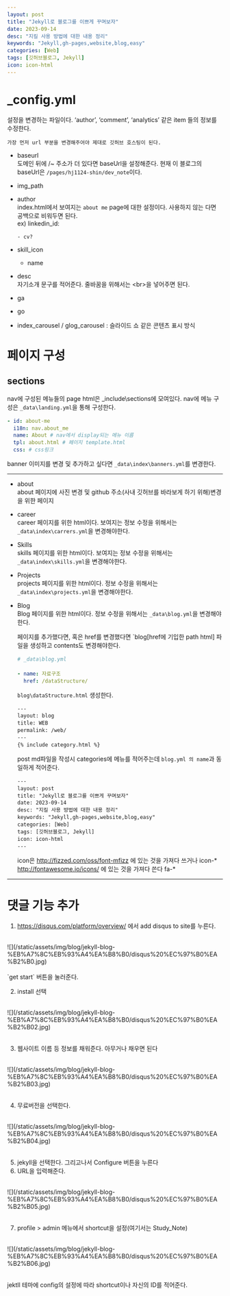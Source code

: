 ```yaml
---
layout: post
title: "Jekyll로 블로그를 이쁘게 꾸며보자"
date: 2023-09-14
desc: "지킬 사용 방법에 대한 내용 정리"
keywords: "Jekyll,gh-pages,website,blog,easy"
categories: [Web]
tags: [깃허브블로그, Jekyll]
icon: icon-html
---
```


# \_config.yml

설정을 변경하는 파일이다.
‘author’, ‘comment’, ‘analytics’ 같은 item 들의 정보를 수정한다.

`가장 먼저 url 부분을 변경해주어야 제대로 깃허브 호스팅이 된다.`

- baseurl  
  도메인 뒤에 /~ 주소가 더 있다면 baseUrl을 설정해준다. 현재 이 블로그의 baseUrl은 `/pages/hj1124-shin/dev_note`이다.

- img_path

- author  
  index.html에서 보여지는 `about me` page에 대한 설정이다. 사용하지 않는 다면 공백으로 비워두면 된다.  
  ex) linkedin_id:

      - cv?

- skill_icon

  - name

- desc  
   자기소개 문구를 적어준다. 줄바꿈을 위해서는 \<br>을 넣어주면 된다.

- ga

- go

- index_carousel / glog_carousel : 슬라이드 쇼 같은 콘텐츠 표시 방식

# 페이지 구성

## sections

nav에 구성된 메뉴들의 page html은 \_include\sections에 모여있다. nav에 메뉴 구성은 `_data\landing.yml`을 통해 구성한다.

```yml
- id: about-me
  i18n: nav.about_me
  name: About # nav에서 display되는 메뉴 이름
  tpl: about.html # 페이지 template.html
  css: # css링크
```

banner 이미지를 변경 및 추가하고 싶다면 `_data\index\banners.yml`를 변경한다.

---

- about  
  about 페이지에 사진 변경 및 github 주소(사내 깃허브를 바라보게 하기 위해)변경을 위한 페이지

- career  
  career 페이지를 위한 html이다. 보여지는 정보 수정을 위해서는 `_data\index\carrers.yml`을 변경해야한다.

- Skills  
  skills 페이지를 위한 html이다. 보여지는 정보 수정을 위해서는 `_data\index\skills.yml`을 변경해야한다.

- Projects  
   projects 페이지를 위한 html이다. 정보 수정을 위해서는 `_data\index\projects.yml`을 변경해야한다.

- Blog  
   Blog 페이지를 위한 html이다. 정보 수정을 위해서는 `_data\blog.yml`을 변경해야한다.

  페이지를 추가했다면, 혹은 href를 변경했다면 `blog\[href에 기입한 path html] 파일을 생성하고 contents도 변경해야한다.

  ```yml
  # _data\blog.yml

  - name: 자료구조
    href: /dataStructure/
  ```

  `blog\dataStructure.html` 생성한다.

  ```html
  ---  
  layout: blog  
  title: WEB  
  permalink: /web/  
  ---  
  {% include category.html %}  
  ```

  post md파일을 작성시 categories에 메뉴를 적어주는데 `blog.yml 의 name`과 동일하게 적어준다.

  ```html
  ---  
  layout: post  
  title: "Jekyll로 블로그를 이쁘게 꾸며보자"  
  date: 2023-09-14  
  desc: "지킬 사용 방법에 대한 내용 정리"  
  keywords: "Jekyll,gh-pages,website,blog,easy"  
  categories: [Web]  
  tags: [깃허브블로그, Jekyll]  
  icon: icon-html  
  ---
  ```

  icon은 http://fizzed.com/oss/font-mfizz 에 있는 것을 가져다 쓰거나 icon-*  
  http://fontawesome.io/icons/ 에 있는 것을 가져다 쓴다 fa-*  

---
# 댓글 기능 추가
1. https://disqus.com/platform/overview/ 에서 add disqus to site를 누른다.  
  <br>
  ![](/static/assets/img/blog/jekyll-blog-%EB%A7%8C%EB%93%A4%EA%B8%B0/disqus%20%EC%97%B0%EA%B2%B0.jpg)<br><br>
  `get start` 버튼을 눌러준다.

2. install 선택  
  <br>
  ![](/static/assets/img/blog/jekyll-blog-%EB%A7%8C%EB%93%A4%EA%B8%B0/disqus%20%EC%97%B0%EA%B2%B02.jpg)<br><br>

3. 웹사이트 이름 등 정보를 채워준다. 아무거나 채우면 된다  
  <br>
  ![](/static/assets/img/blog/jekyll-blog-%EB%A7%8C%EB%93%A4%EA%B8%B0/disqus%20%EC%97%B0%EA%B2%B03.jpg)<br><br>

4. 무료버전을 선택한다.  
<br>
  ![](/static/assets/img/blog/jekyll-blog-%EB%A7%8C%EB%93%A4%EA%B8%B0/disqus%20%EC%97%B0%EA%B2%B04.jpg)<br><br>

5. jekyll을 선택한다. 그리고나서 Configure 버튼을 누른다
6. URL을 입력해준다.  
<br>
  ![](/static/assets/img/blog/jekyll-blog-%EB%A7%8C%EB%93%A4%EA%B8%B0/disqus%20%EC%97%B0%EA%B2%B05.jpg)<br><br>

7. profile  > admin 메뉴에서 shortcut을 설정(여기서는 Study_Note)  
<br>
  ![](/static/assets/img/blog/jekyll-blog-%EB%A7%8C%EB%93%A4%EA%B8%B0/disqus%20%EC%97%B0%EA%B2%B06.jpg)<br><br>

  jektll 테마에 config의 설정에 따라 shortcut이나 자신의 ID를 적어준다.